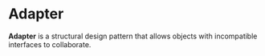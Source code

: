 Adapter
===

**Adapter** is a structural design pattern that allows objects with incompatible interfaces to
collaborate.